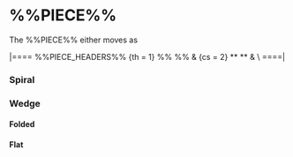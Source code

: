 # %%PIECE%%

The %%PIECE%% either moves as

|====
%%PIECE_HEADERS%%
  {th = 1}  %% %%
& {cs = 2}  ** **
&           \\
====|

### Spiral

### Wedge

#### Folded

#### Flat
